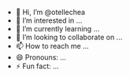 - 👋 Hi, I’m @otellechea
- 👀 I’m interested in ...
- 🌱 I’m currently learning ...
- 💞️ I’m looking to collaborate on ...
- 📫 How to reach me ...
- 😄 Pronouns: ...
- ⚡ Fun fact: ...

<!---
otellechea/otellechea is a ✨ special ✨ repository because its `README.md` (this file) appears on your GitHub profile.
You can click the Preview link to take a look at your changes.
--->
